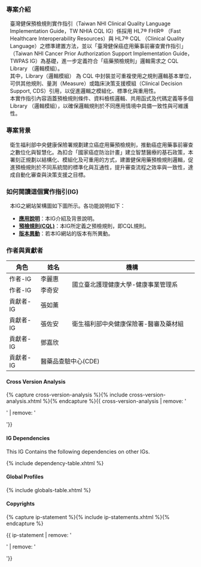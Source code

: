 ### 專案介紹

<div  style="padding-left: 10px;"> 

<p>臺灣健保預檢規則實作指引（Taiwan NHI Clinical Quality Language Implementation Guide，TW NHIA CQL IG）係採用 HL7® FHIR® （Fast Healthcare Interoperability Resources）與 HL7® CQL （Clinical Quality Language）之標準建置方法，並以「臺灣健保癌症用藥事前審查實作指引」（Taiwan NHI Cancer Prior Authorization Support Implementation Guide，TWPAS IG）為基礎，進一步定義符合「癌藥預檢規則」邏輯需求之 CQL Library （邏輯模組）。
<br/>
其中，Library（邏輯模組） 為 CQL 中封裝並可重複使用之規則邏輯基本單位，可供其他規則、量測（Measure）或臨床決策支援模組（Clinical Decision Support, CDS）引用，以促進邏輯之模組化、標準化與重用性。
<br/>
本實作指引內容涵蓋預檢規則條件、資料檢核邏輯、共用函式及代碼定義等多個 Library （邏輯模組），以確保邏輯規則於不同應用情境中具備一致性與可維護性。</p>

</div>

### 專案背景

<div  style="padding-left: 10px;"> 

<p>衛生福利部中央健康保險署規劃建立癌症用藥預檢規則，推動癌症用藥事前審查之數位化與智慧化。為扣合「國家癌症防治計畫」建立智慧醫療的基石政策，本署刻正規劃以結構化、模組化及可重用的方式，建置健保用藥預檢規則邏輯，促進預檢規則於不同系統間的標準化與互通性，提升審查流程之效率與一致性，達成自動化審查與決策支援之目標。</p>

</div>

### 如何閱讀這個實作指引(IG)
<div  style="padding-left: 10px;"> 
<p>本IG之網站架構圖如下圖所示。各功能說明如下：</p>

<ul>
    <li><strong><a href="index.html">應用說明</a></strong>：本IG介紹及背景說明。</li>
    <li><strong><a href="libraries.html">預檢規則(CQL)</a></strong>：本IG所定義之預檢規則，即CQL規則。</li>
    <li><strong><a href="https://nhicore.nhi.gov.tw/cql/history.html">版本異動</a></strong>：若本IG網站的版本有所異動。</li>
</ul>
</div>


### 作者與貢獻者
<table class="grid" style="width:100%">
<thead>
<tr class="header">
<th style="width:10%">角色</th>
<th style="width:10%">姓名</th>
<th style="width:40%">機構</th>
</tr>
</thead>
<tbody>
<tr>
<td>作者-IG</td>
    <td>李麗惠</td>
    <td rowspan="2" style="vertical-align: middle;">國立臺北護理健康大學-健康事業管理系
</td>
</tr>
<tr>
    <td>作者-IG</td>
    <td>李奇安</td>
</tr>
<tr>
    <td>貢獻者-IG</td>
    <td>張如薰</td>
    <td rowspan="3" style="vertical-align: middle;">衛生福利部中央健康保險署-醫審及藥材組</td>
</tr>
<tr>
    <td>貢獻者-IG</td>
    <td>張佐安</td>
</tr>
<tr>
    <td>貢獻者-IG</td>
    <td>鄧嘉欣</td>
</tr>
<tr>
    <td>貢獻者-IG</td>
    <td colspan="2">醫藥品查驗中心(CDE)</td>
</tr>

</tbody>
</table>


#### Cross Version Analysis

{% capture cross-version-analysis %}{% include cross-version-analysis.xhtml %}{% endcapture %}{{ cross-version-analysis | remove: '<p>' | remove: '</p>'}}

#### IG Dependencies

This IG Contains the following dependencies on other IGs.

{% include dependency-table.xhtml %}

#### Global Profiles

{% include globals-table.xhtml %}

#### Copyrights

{% capture ip-statement %}{% include ip-statements.xhtml %}{% endcapture %}

{{ ip-statement | remove: '<p>' | remove: '</p>'}}

